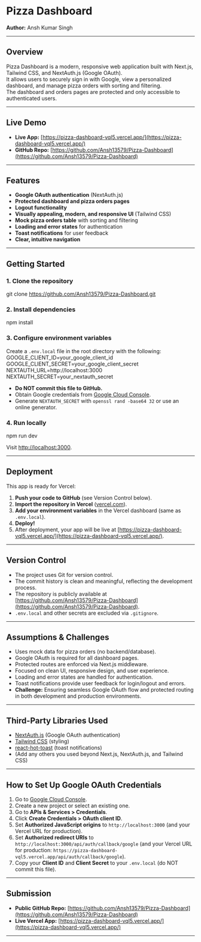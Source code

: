 # Pizza Dashboard

**Author:** Ansh Kumar Singh

---

## Overview

Pizza Dashboard is a modern, responsive web application built with Next.js, Tailwind CSS, and NextAuth.js (Google OAuth).  
It allows users to securely sign in with Google, view a personalized dashboard, and manage pizza orders with sorting and filtering.  
The dashboard and orders pages are protected and only accessible to authenticated users.

---

## Live Demo

- **Live App:** [https://pizza-dashboard-vql5.vercel.app/](https://pizza-dashboard-vql5.vercel.app/)
- **GitHub Repo:** [https://github.com/Ansh13579/Pizza-Dashboard](https://github.com/Ansh13579/Pizza-Dashboard)

---

## Features

- **Google OAuth authentication** (NextAuth.js)
- **Protected dashboard and pizza orders pages**
- **Logout functionality**
- **Visually appealing, modern, and responsive UI** (Tailwind CSS)
- **Mock pizza orders table** with sorting and filtering
- **Loading and error states** for authentication
- **Toast notifications** for user feedback
- **Clear, intuitive navigation**

---

## Getting Started

### 1. Clone the repository
git clone https://github.com/Ansh13579/Pizza-Dashboard.git


### 2. Install dependencies
npm install


### 3. Configure environment variables

Create a `.env.local` file in the root directory with the following:
GOOGLE_CLIENT_ID=your_google_client_id
GOOGLE_CLIENT_SECRET=your_google_client_secret
NEXTAUTH_URL=http://localhost:3000
NEXTAUTH_SECRET=your_nextauth_secret


- **Do NOT commit this file to GitHub.**
- Obtain Google credentials from [Google Cloud Console](https://console.cloud.google.com/).
- Generate `NEXTAUTH_SECRET` with `openssl rand -base64 32` or use an online generator.

### 4. Run locally
npm run dev


Visit [http://localhost:3000](http://localhost:3000).

---

## Deployment

This app is ready for Vercel:

1. **Push your code to GitHub** (see Version Control below).
2. **Import the repository in Vercel** ([vercel.com](https://vercel.com/)).
3. **Add your environment variables** in the Vercel dashboard (same as `.env.local`).
4. **Deploy!**
5. After deployment, your app will be live at [https://pizza-dashboard-vql5.vercel.app/](https://pizza-dashboard-vql5.vercel.app/).

---

## Version Control

- The project uses Git for version control.
- The commit history is clean and meaningful, reflecting the development process.
- The repository is publicly available at [https://github.com/Ansh13579/Pizza-Dashboard](https://github.com/Ansh13579/Pizza-Dashboard).
- `.env.local` and other secrets are excluded via `.gitignore`.

---

## Assumptions & Challenges

- Uses mock data for pizza orders (no backend/database).
- Google OAuth is required for all dashboard pages.
- Protected routes are enforced via Next.js middleware.
- Focused on clean UI, responsive design, and user experience.
- Loading and error states are handled for authentication.
- Toast notifications provide user feedback for login/logout and errors.
- **Challenge:** Ensuring seamless Google OAuth flow and protected routing in both development and production environments.

---

## Third-Party Libraries Used

- [NextAuth.js](https://next-auth.js.org/) (Google OAuth authentication)
- [Tailwind CSS](https://tailwindcss.com/) (styling)
- [react-hot-toast](https://react-hot-toast.com/) (toast notifications)
- (Add any others you used beyond Next.js, NextAuth.js, and Tailwind CSS)

---

## How to Set Up Google OAuth Credentials

1. Go to [Google Cloud Console](https://console.cloud.google.com/).
2. Create a new project or select an existing one.
3. Go to **APIs & Services > Credentials**.
4. Click **Create Credentials > OAuth client ID**.
5. Set **Authorized JavaScript origins** to `http://localhost:3000` (and your Vercel URL for production).
6. Set **Authorized redirect URIs** to `http://localhost:3000/api/auth/callback/google` (and your Vercel URL for production: `https://pizza-dashboard-vql5.vercel.app/api/auth/callback/google`).
7. Copy your **Client ID** and **Client Secret** to your `.env.local` (do NOT commit this file).

---

## Submission

- **Public GitHub Repo:** [https://github.com/Ansh13579/Pizza-Dashboard](https://github.com/Ansh13579/Pizza-Dashboard)
- **Live Vercel App:** [https://pizza-dashboard-vql5.vercel.app/](https://pizza-dashboard-vql5.vercel.app/)

---





